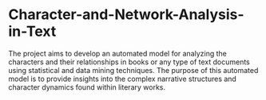 


# Character-and-Network-Analysis-in-Text
The project aims to develop an automated model for analyzing the characters and their relationships in books or any type of text documents using statistical and data mining techniques. The purpose of this automated model is to provide insights into the complex narrative structures and character dynamics found within literary works.
